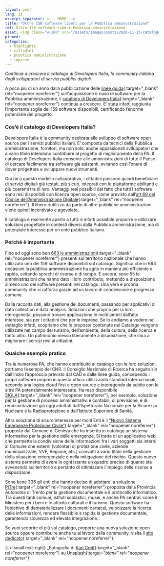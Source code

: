 ```yaml
---
layout: post
lang: it
excerpt_separator: <!-- MORE -->
title: "Oltre 150 software liberi per la Pubblica amministrazione"
ref: Oltre-150-software-liberi-Pubblica-amministrazione
asset: <img class="w-100" src="/assets/images/posts/2020-11-13-catalogo-dev.jpg" alt="Catalogo developers 150 software liberi"/>
pinned:
categories:
  - highlights
  - cittadini
  - pubblica amministrazione
  - imprese
---
```


_Continua a crescere il catalogo di Developers Italia, la community italiana degli sviluppatori di servizi pubblici digitali._

<!-- MORE -->


A poco più di un anno dalla pubblicazione delle [linee guida](https://docs.italia.it/italia/developers-italia/lg-acquisizione-e-riuso-software-per-pa-docs/it/stabile/index.html){:target="_blank" rel="noopener noreferrer"} sull’acquisizione e riuso di software per la Pubblica amministrazione, il [catalogo di Developers Italia](https://developers.italia.it/it/software){:target="_blank" rel="noopener noreferrer"} continua a crescere. E’ stata infatti raggiunta l’importante soglia dei 159 software disponibili, certificando l’enorme potenziale del progetto.

### Cos’è il catalogo di Developers Italia?

Developers Italia è la community dedicata allo sviluppo di software open source per i servizi pubblici italiani. E’ composta da tecnici della Pubblica amministrazione, fornitori, ma non solo, anche appassionati sviluppatori che a vario titolo intendono contribuire al progetto di miglioramento della PA. Il catalogo di Developers Italia consente alle amministrazioni di tutto il Paese di cercare facilmente tra software già esistenti, evitando così l’onere di dover progettare e sviluppare nuovi strumenti. 

Grazie a questo modello collaborativo, i cittadini possono quindi beneficiare di servizi digitali già testati, più sicuri, integrati con le piattaforme abilitanti e più coerenti tra di loro. Vantaggi resi possibili dal fatto che tutti i software sono resi disponibili con licenza open source, come previsto dall’[art.69 del Codice dell’Amministrazione Digitale](https://docs.italia.it/italia/piano-triennale-ict/codice-amministrazione-digitale-docs/it/v2017-12-13/_rst/capo6_art69.html#){:target="_blank" rel="noopener noreferrer"}. Il libero riutilizzo da parte di altre pubbliche amministrazioni viene quindi incentivato e agevolato. 

Il catalogo è realmente aperto a tutti: è infatti possibile proporre e utilizzare soluzioni progettate in contesti diversi dalla Pubblica amministrazione, ma di potenziale interesse per un ente pubblico italiano.

### Perché è importante

Fino ad oggi sono ben [663 le amministrazioni](https://developers.italia.it/it/dashboard){:target="_blank" rel="noopener noreferrer"} presenti sul territorio nazionale che hanno utilizzato uno dei 159 software disponibili sul catalogo. Significa che in 663 occasioni la pubblica amministrazione ha agito in maniera più efficiente e rapida, evitando sprechi di risorse e di tempo. E ancora, sono 55 le amministrazioni che hanno dato il loro contributo, mettendo a disposizione almeno uno dei software presenti nel catalogo. Una vera e propria community che si rafforza grazie ad un lavoro di condivisione e progresso comune. 

Dalla raccolta dati, alla gestione dei documenti, passando per applicativi di data collection e data analysis. Soluzioni che proprio per la loro eterogeneità, possono trovare applicazione in molti ambiti dall’alto interesse, sia per i cittadini che per le imprese. Se lo andiamo a vedere nel dettaglio infatti, scopriamo che le proposte contenute nel Catalogo vengono utilizzate nel campo del turismo, dell’ambiente, della cultura, della ricerca e tanto altro. Un patrimonio messo liberamente a disposizione, che mira a migliorare i servizi resi ai cittadini. 

### Qualche esempio pratico

Tra le numerose PA, che hanno contribuito al catalogo con le loro soluzioni, portiamo l’esempio del CNR. Il Consiglio Nazionale di Ricerca ha seguito sin dall’inizio l’approccio previsto dal CAD e dalle linee guida, concependo i propri software proprio in questa ottica: utilizzando standard internazionali, secondo una logica cloud first e open source e interagendo da subito con le altre PA potenzialmente interessate. Ha reso disponibile [SIGLA](https://developers.italia.it/it/software/cnr-consiglionazionaledellericerche-sigla-main){:target="_blank" rel="noopener noreferrer"}, per esempio, soluzione per la gestione di processi amministrativi e contabili, di previsione, e di rendicontazione già oggi adottati dall’Ispettorato Nazionale per la Sicurezza Nucleare e la Radioprotezione e dall’Istituto Superiore di Sanità. 

Altra soluzione di sicuro interesse per molti Enti è il [“Nuovo Sistema Emergenze Protezione Civile”](https://developers.italia.it/it/software/c_d969-comunedigenova-emergenze-pcge){:target="_blank" rel="noopener noreferrer"} proposto dal Comune di Genova che ha inserito in catalogo un sistema informativo per la gestione delle emergenze. Si tratta di un applicativo web che permette la condivisione delle informazioni fra i vari soggetti sia interni al Comune che esterni (volontari di protezione civile, aziende municipalizzate, VVF, Regione, etc.) coinvolti a vario titolo nella gestione della situazione emergenziale e nella mitigazione del rischio. Questo nuovo sistema permette di avere in ogni istante un quadro preciso di quanto sta avvenendo sul territorio e pertanto di ottimizzare l’impiego delle risorse a disposizione. 

Sono bene 336 gli enti che hanno deciso di adottare la soluzione [PiTre](https://developers.italia.it/it/software/p_tn-provinciaautonomatrento-pitre){:target="_blank" rel="noopener noreferrer"} proposta dalla Provincia Autonoma di Trento per la gestione documentale e il protocollo informatico. Tra questi tanti comuni, istituti scolastici, musei, e anche PA centrali come il Ministero per i beni e le attività culturali e il turismo. Questo software ha l’obiettivo di dematerializzare i documenti cartacei, velocizzare la ricerca delle informazioni, rendere flessibile e rapida la gestione documentale, garantendo sicurezza ed elevata integrazione.

Se vuoi scoprire di più sul catalogo, proporre una nuova soluzione open source oppure contribuire anche tu al lavoro della community, visita il [sito dedicato](https://developers.italia.it/it/come-partecipo){:target="_blank" rel="noopener noreferrer"}.

{:.x-small.text-right}
_Fotografia di [Karl Greif](https://unsplash.com/@adigold1){:target="_blank" rel="noopener noreferrer"} su [Unsplash](https://unsplash.com/photos/n2V4ZNflsHM){:target="_blank" rel="noopener noreferrer"}_
